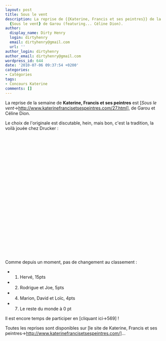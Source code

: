```yaml
---
layout: post
title: Sous le vent
description: La reprise de {{Katerine, Francis et ses peintres}} de la semaine est
  {Sous le vent} de Garou (featuring... Céline Dion).
author:
  display_name: Dirty Henry
  login: dirtyhenry
  email: dirtyhenry@gmail.com
  url: ''
author_login: dirtyhenry
author_email: dirtyhenry@gmail.com
wordpress_id: 644
date: '2010-07-06 09:37:54 +0200'
categories:
- Catégories
tags:
- Concours Katerine
comments: []
---
```

La reprise de la semaine de __Katerine, Francis et ses peintres__ est [*Sous le vent*->http://www.katerinefrancisetsespeintres.com/27.html], de Garou et Céline Dion.

Le choix de l'originale est discutable, hein, mais bon, c'est la tradition, la voilà jouée chez Drucker :

<object width="480" height="385"><param name="movie" value="http://www.youtube.com/v/XBjCUsmGkFo&amp;hl=fr_FR&amp;fs=1"></param><param name="allowFullScreen" value="true"></param><param name="allowscriptaccess" value="always"></param><embed src="http://www.youtube.com/v/XBjCUsmGkFo&amp;hl=fr_FR&amp;fs=1" type="application/x-shockwave-flash" allowscriptaccess="always" allowfullscreen="true" width="480" height="385"></embed></object>

Comme depuis un moment, pas de changement au classement :
- 1. Hervé, 15pts
- 2. Rodrigue et Joe, 5pts
- 4. Marion, David et Loïc, 4pts
- 7. Le reste du monde à 0 pt

Il est encore temps de participer en [cliquant ici->569] !

Toutes les reprises sont disponibles sur [le site de Katerine, Francis et ses peintres->http://www.katerinefrancisetsespeintres.com/]...

